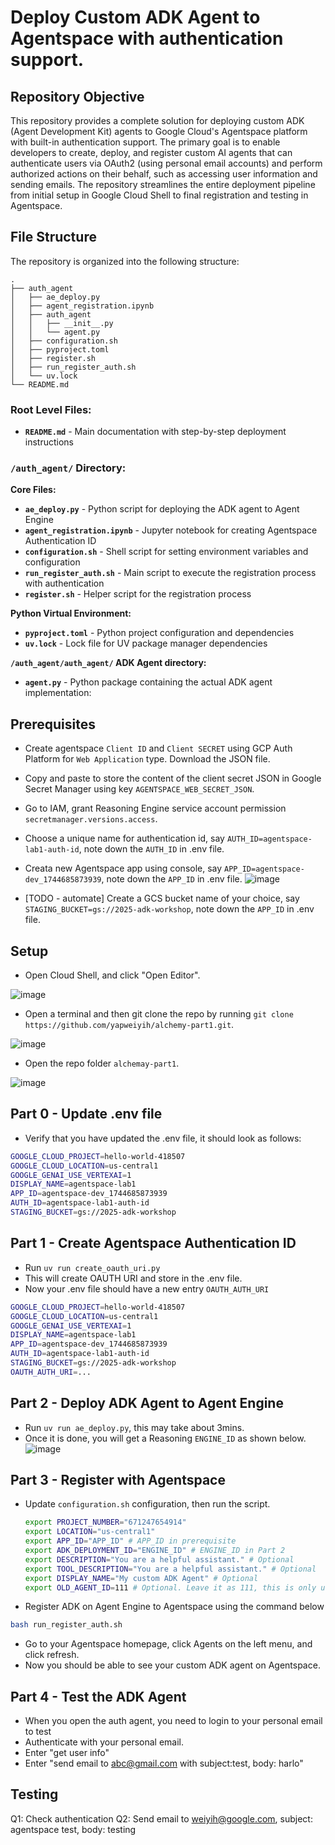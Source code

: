 # Deploy Custom ADK Agent to Agentspace with authentication support.

## Repository Objective

This repository provides a complete solution for deploying custom ADK (Agent Development Kit) agents to Google Cloud's Agentspace platform with built-in authentication support. The primary goal is to enable developers to create, deploy, and register custom AI agents that can authenticate users via OAuth2 (using personal email accounts) and perform authorized actions on their behalf, such as accessing user information and sending emails. The repository streamlines the entire deployment pipeline from initial setup in Google Cloud Shell to final registration and testing in Agentspace.

## File Structure

The repository is organized into the following structure:
```text
.
├── auth_agent
│   ├── ae_deploy.py
│   ├── agent_registration.ipynb
│   ├── auth_agent
│   │   ├── __init__.py
│   │   └── agent.py
│   ├── configuration.sh
│   ├── pyproject.toml
│   ├── register.sh
│   ├── run_register_auth.sh
│   └── uv.lock
└── README.md
```

### Root Level Files:
- **`README.md`** - Main documentation with step-by-step deployment instructions

### `/auth_agent/` Directory:

**Core Files:**
- **`ae_deploy.py`** - Python script for deploying the ADK agent to Agent Engine
- **`agent_registration.ipynb`** - Jupyter notebook for creating Agentspace Authentication ID
- **`configuration.sh`** - Shell script for setting environment variables and configuration
- **`run_register_auth.sh`** - Main script to execute the registration process with authentication
- **`register.sh`** - Helper script for the registration process

**Python Virtual Environment:**
- **`pyproject.toml`** - Python project configuration and dependencies
- **`uv.lock`** - Lock file for UV package manager dependencies

**`/auth_agent/auth_agent/` ADK Agent directory:**
- **`agent.py`** - Python package containing the actual ADK agent implementation:


## Prerequisites
- Create agentspace `Client ID` and `Client SECRET` using GCP Auth Platform for `Web Application` type. Download the JSON file.

- Copy and paste to store the content of the client secret JSON in Google Secret Manager using key `AGENTSPACE_WEB_SECRET_JSON`.

- Go to IAM, grant Reasoning Engine service account permission `secretmanager.versions.access`.

- Choose a unique name for authentication id, say `AUTH_ID=agentspace-lab1-auth-id`, note down the `AUTH_ID` in .env file.

- Creata new Agentspace app using console, say `APP_ID=agentspace-dev_1744685873939`, note down the `APP_ID` in .env file.
![image](assets/app_id.png)

- [TODO - automate] Create a GCS bucket name of your choice, say `STAGING_BUCKET=gs://2025-adk-workshop`, note down the `APP_ID` in .env file.


## Setup
- Open Cloud Shell, and click "Open Editor".

![image](assets/cloudshell.png)

- Open a terminal and then git clone the repo by running `git clone https://github.com/yapweiyih/alchemy-part1.git`.

![image](assets/terminal.png)

- Open the repo folder `alchemay-part1`.

![image](assets/open_folder.png)

## Part 0 - Update .env file
- Verify that you have updated the .env file, it should look as follows:

```bash
GOOGLE_CLOUD_PROJECT=hello-world-418507
GOOGLE_CLOUD_LOCATION=us-central1
GOOGLE_GENAI_USE_VERTEXAI=1
DISPLAY_NAME=agentspace-lab1
APP_ID=agentspace-dev_1744685873939
AUTH_ID=agentspace-lab1-auth-id
STAGING_BUCKET=gs://2025-adk-workshop
```

## Part 1 - Create Agentspace Authentication ID
- Run `uv run create_oauth_uri.py`
- This will create OAUTH URI and store in the .env file.
- Now your .env file should have a new entry `OAUTH_AUTH_URI`

```bash
GOOGLE_CLOUD_PROJECT=hello-world-418507
GOOGLE_CLOUD_LOCATION=us-central1
GOOGLE_GENAI_USE_VERTEXAI=1
DISPLAY_NAME=agentspace-lab1
APP_ID=agentspace-dev_1744685873939
AUTH_ID=agentspace-lab1-auth-id
STAGING_BUCKET=gs://2025-adk-workshop
OAUTH_AUTH_URI=...
```

## Part 2 - Deploy ADK Agent to Agent Engine
- Run `uv run ae_deploy.py`, this may take about 3mins.
- Once it is done, you will get a Reasoning `ENGINE_ID` as shown below.
![image](assets/engine_id.png)


## Part 3 - Register with Agentspace
- Update `configuration.sh` configuration, then run the script.
    ```bash
    export PROJECT_NUMBER="671247654914"
    export LOCATION="us-central1"
    export APP_ID="APP_ID" # APP_ID in prerequisite
    export ADK_DEPLOYMENT_ID="ENGINE_ID" # ENGINE_ID in Part 2
    export DESCRIPTION="You are a helpful assistant." # Optional
    export TOOL_DESCRIPTION="You are a helpful assistant." # Optional
    export DISPLAY_NAME="My custom ADK Agent" # Optional
    export OLD_AGENT_ID=111 # Optional. Leave it as 111, this is only useful when you want to delete a deployed agentspace custom agent
    ```
- Register ADK on Agent Engine to Agentspace using the command below
```bash
bash run_register_auth.sh
```
- Go to your Agentspace homepage, click Agents on the left menu, and click refresh.
- Now you should be able to see your custom ADK agent on Agentspace.


## Part 4 - Test the ADK Agent
- When you open the auth agent, you need to login to your personal email to test
- Authenticate with your personal email.
- Enter "get user info"
- Enter "send email to abc@gmail.com with subject:test, body: harlo"


## Testing

Q1: Check authentication
Q2: Send email to weiyih@google.com, subject: agentspace test, body: testing
